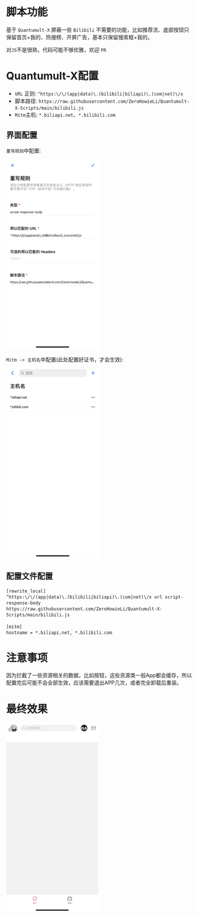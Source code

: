 # 脚本功能
基于 `Quantumult-X` 屏蔽一些 `Bilibili` 不需要的功能，比如推荐流、底部按钮只保留首页+我的、热搜榜、开屏广告，基本只保留搜索框+我的。

对`JS`不是很熟，代码可能不够优雅，欢迎 `PR`

# Quantumult-X配置

- `URL` 正则: `^https:\/\/(app|data)\.(bilibili|biliapi)\.(com|net)\/x`
- 脚本路径: `https://raw.githubusercontent.com/ZeroHowieLi/Quantumult-X-Scripts/main/bilibili.js`
- `Mitm`主机: `*.biliapi.net`、`*.bilibili.com`

## 界面配置

`重写规则`中配置:

<img src="src/Quantumult-X_Bilibili-Rewrite-UI.jpeg" style="zoom:50%;" />



`Mitm -> 主机名`中配置(此处配置好证书，才会生效):

<img src="src/Quantumult-X_Bilibili-Mitm-UI.jpeg" style="zoom:50%;" />

## 配置文件配置

```shell
[rewrite_local]
^https:\/\/(app|data)\.(bilibili|biliapi)\.(com|net)\/x url script-response-body https://raw.githubusercontent.com/ZeroHowieLi/Quantumult-X-Scripts/main/bilibili.js

[mitm]
hostname = *.biliapi.net, *.bilibili.com
```



# 注意事项

因为拦截了一些资源相关的数据，比如按钮，这些资源类一般App都会缓存，所以配置完后可能不会全部生效，应该需要退出APP几次，或者完全卸载后重装。



# 最终效果

<img src="src/Quantumult-X_Bilibili-Ban.JPG" style="zoom:50%;" />